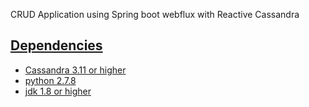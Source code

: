 CRUD Application using Spring boot webflux with Reactive Cassandra 

## [Dependencies](#)

- [Cassandra 3.11 or higher](http://cassandra.apache.org/download/)
- [python 2.7.8](https://www.python.org/download/releases/2.7.8/)
- [jdk 1.8 or higher](https://www.oracle.com/technetwork/pt/java/javase/downloads/jdk8-downloads-2133151.html)
